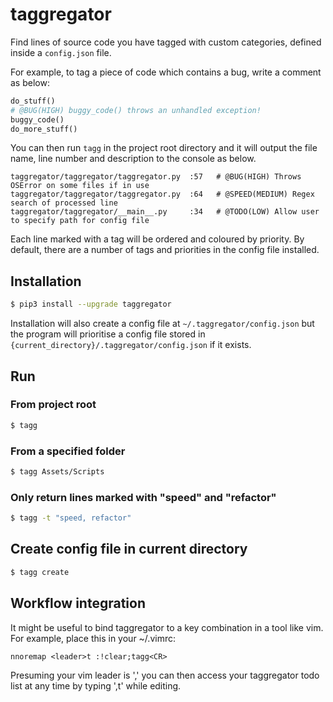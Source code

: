 # taggregator

Find lines of source code you have tagged with custom categories, defined inside a ```config.json``` file.

For example, to tag a piece of code which contains a bug, write a comment as below:

```python
do_stuff()
# @BUG(HIGH) buggy_code() throws an unhandled exception!
buggy_code()
do_more_stuff()
```

You can then run ```tagg``` in the project root directory and it will output the file name, line number and description to the console as below.

```
taggregator/taggregator/taggregator.py  :57   # @BUG(HIGH) Throws OSError on some files if in use
taggregator/taggregator/taggregator.py  :64   # @SPEED(MEDIUM) Regex search of processed line
taggregator/taggregator/__main__.py     :34   # @TODO(LOW) Allow user to specify path for config file
```

Each line marked with a tag will be ordered and coloured by priority.
By default, there are a number of tags and priorities in the config file installed.

## Installation

```sh
$ pip3 install --upgrade taggregator
```

Installation will also create a config file at ```~/.taggregator/config.json``` but the program will prioritise a config file stored in ```{current_directory}/.taggregator/config.json``` if it exists.

## Run
### From project root
```sh
$ tagg
```
### From a specified folder
```sh
$ tagg Assets/Scripts
```
### Only return lines marked with "speed" and "refactor"
```sh
$ tagg -t "speed, refactor"
```

## Create config file in current directory
```sh
$ tagg create
```

## Workflow integration
It might be useful to bind taggregator to a key combination in a tool like vim. For example, place this in your ~/.vimrc:
```
nnoremap <leader>t :!clear;tagg<CR>
```
Presuming your vim leader is ',' you can then access your taggregator todo list at any time by typing ',t' while editing.
